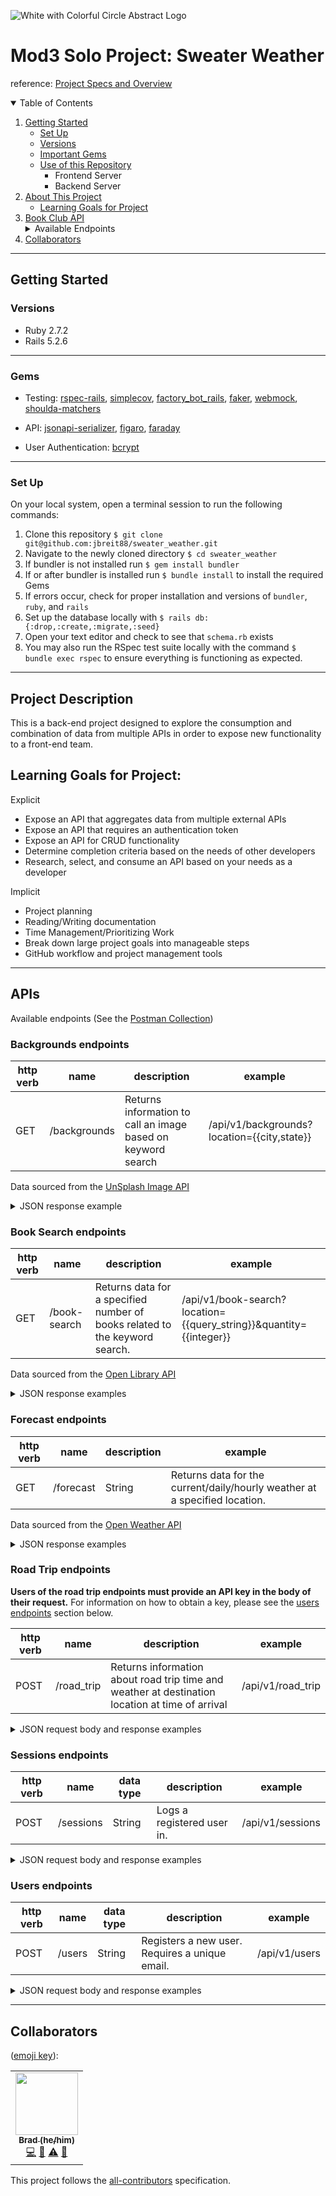 ![White with Colorful Circle Abstract Logo](https://user-images.githubusercontent.com/88853324/156896066-14e6c3f7-e323-4e0e-b5bc-11975ae5a162.png)

# Mod3 Solo Project: Sweater Weather

reference: [Project Specs and Overview](https://backend.turing.edu/module3/projects/sweater_weather/)

<details open="open">
  <summary>Table of Contents</summary>
  <ol>
    <li>
      <a href="#getting-started">Getting Started</a>
      <ul>
        <li><a href="#set-up">Set Up</a></li>
        <li><a href="#versions">Versions</a></li>
        <li><a href="#gems">Important Gems</a></li>
        <li><a href="#use-of-this-repository">Use of this Repository</a>
          <ul>
            <li>Frontend Server</li>
            <li>Backend Server</li>
          </ul>
        </li>
    </li>
    </ul>
    <li>
      <a href="#project-description">About This Project</a>
      <ul>
        <li><a href="#learning-goals-for-project">Learning Goals for Project</a></li>
      </ul>
    </li>
    <li>
      <a href="#apis">Book Club API</a>
      <details>
        <summary>Available Endpoints</summary>
        <ul>
          <li><a href="#backgrounds-endpoints">Backgrounds Endpoints</a></li>
          <li><a href="#book-search-endpoints">Book Search Endpoints</a></li>
          <li><a href="#forecast-endpoints">Forecast Endpoints</a></li>
          <li><a href="#road-trip-endpoints">Road Trip Endpoints</a></li>
          <li><a href="#sessions-endpoints">Sessions Endpoints</a></li>
          <li><a href="#users-endpoints">Users Endpoints</a></li>
        </ul>
      </details>
    </li>
    <li><a href="#collaborators">Collaborators</a></li>
  </ol>
</details>

----------

## Getting Started

### Versions

- Ruby 2.7.2
- Rails 5.2.6

----------

### Gems

- Testing: [rspec-rails](https://github.com/rspec/rspec-rails), [simplecov](https://github.com/simplecov-ruby/simplecov), [factory_bot_rails](https://github.com/thoughtbot/factory_bot_rails), [faker](https://github.com/vajradog/faker-rails), [webmock](https://github.com/bblimke/webmock), [shoulda-matchers](https://github.com/thoughtbot/shoulda-matchers)

- API: [jsonapi-serializer](https://github.com/fotinakis/jsonapi-serializers), [figaro](https://medium.com/@MinimalGhost/the-figaro-gem-an-easier-way-to-securely-configure-rails-applications-c6f963b7e993), [faraday](https://github.com/lostisland/faraday)

- User Authentication: [bcrypt](https://github.com/bcrypt-ruby/bcrypt-ruby)

----------

### Set Up
On your local system, open a terminal session to run the following commands:
1. Clone this repository `$ git clone git@github.com:jbreit88/sweater_weather.git`
2. Navigate to the newly cloned directory `$ cd sweater_weather`
3. If bundler is not installed run `$ gem install bundler`
4. If or after bundler is installed run `$ bundle install` to install the required Gems
5. If errors occur, check for proper installation and versions of `bundler`, `ruby`, and `rails`
6. Set up the database locally with `$ rails db:{:drop,:create,:migrate,:seed}`
7. Open your text editor and check to see that `schema.rb` exists
8. You may also run the RSpec test suite locally with the command `$ bundle exec rspec` to ensure everything is functioning as expected.

----------

## Project Description

This is a back-end project designed to explore the consumption and combination of data from multiple APIs in order to expose new functionality to a front-end team.

## Learning Goals for Project:

Explicit
- Expose an API that aggregates data from multiple external APIs
- Expose an API that requires an authentication token
- Expose an API for CRUD functionality
- Determine completion criteria based on the needs of other developers
- Research, select, and consume an API based on your needs as a developer

Implicit
- Project planning
- Reading/Writing documentation
- Time Management/Prioritizing Work
- Break down large project goals into manageable steps
- GitHub workflow and project management tools

----------

## APIs
Available endpoints (See the [Postman Collection](https://www.getpostman.com/collections/4eed83f8f6f286f882a0))

###  Backgrounds endpoints

| http verb | name | description | example |
| --- | --- | --- | --- |
| GET | /backgrounds | Returns information to call an image based on keyword search | /api/v1/backgrounds?location={{city,state}} |

Data sourced from the [UnSplash Image API](https://unsplash.com/documentation)

<details>
    <summary> JSON response example </summary>

Single image by keyword:
```json
  {
    "data": {
        "type": "image",
        "id": null,
        "attributes": {
            "image": {
                "image_id": "zSm5JPgNeuc",
                "description": "woman in white tank top sitting on brown wooden chair",
                "url": "https://images.unsplash.com/photo-1629163330223-c183571735a1?crop=entropy&cs=srgb&fm=jpg&ixid=MnwzMDc5Mjh8MHwxfHNlYXJjaHwxfHxkZW52ZXIlMkNjb3xlbnwwfHx8fDE2NDY3NjE1NTA&ixlib=rb-1.2.1&q=85"
            },
            "credit": {
                "original_website": "https://unsplash.com",
                "photographer": "Taylor Daugherty",
                "photographer_profile": "https://unsplash.com/@tayloradaugherty"
            }
        }
    }
}

```

</details>


### Book Search endpoints

| http verb | name | description | example |
| --- | --- | --- | --- |
| GET | /book-search | Returns data for a specified number of books related to the keyword search. | /api/v1/book-search?location={{query_string}}&quantity={{integer}} |

Data sourced from the [Open Library API](https://openlibrary.org/developers/api)

<details>
  <summary> JSON response examples </summary>

Book information:
```json
{
    "data": {
        "id": null,
        "type": "books",
        "attributes": {
            "destination": "denver,co",
            "forecast": {
                "summary": "clear sky",
                "temperature": "36.9 F"
            },
            "total_books_found": 41867,
            "books": [
                {
                    "isbn": [
                        "9780762507849",
                        "0762507845"
                    ],
                    "title": "Denver, Co",
                    "publisher": [
                        "Universal Map Enterprises"
                    ]
                },
                {
                    "isbn": [
                        "0883183668",
                        "9780883183663"
                    ],
                    "title": "Photovoltaic safety, Denver, CO, 1988",
                    "publisher": [
                        "American Institute of Physics"
                    ]
                }
            ]
        }
    }
}

```

</details>


### Forecast endpoints

| http verb | name | description | example |
| --- | --- | --- | --- |
| GET | /forecast | String | Returns data for the current/daily/hourly weather at a specified location. | /api/v1/forecast?location={{city,state}} |

Data sourced from the [Open Weather API](https://openweathermap.org/api)
<details>
  <summary> JSON response examples </summary>

Forecast:
```json
{
    "data": {
        "id": null,
        "type": "forecast",
        "attributes": {
            "current_weather": {
                "data": {
                    "datetime": "2022-03-08T12:17:49.000-07:00",
                    "sunrise": "2022-03-08T06:22:28.000-07:00",
                    "sunset": "2022-03-08T17:59:10.000-07:00",
                    "temp": 36.03,
                    "feels_like": 32.74,
                    "humidity": 29,
                    "uvi": 3.95,
                    "visibility": 10000,
                    "conditions": "clear sky",
                    "icon": "01d"
                }
            },
            "hourly_weather": {
                "data": [
                    {
                        "time": "12:00:00",
                        "temp": 36.03,
                        "conditions": "clear sky",
                        "icon": "01d"
                    },
                    {
                        "time": "13:00:00",
                        "temp": 35.6,
                        "conditions": "clear sky",
                        "icon": "01d"
                    },
                    {
                        "time": "14:00:00",
                        "temp": 35.58,
                        "conditions": "clear sky",
                        "icon": "01d"
                    },
                    {
                        "time": "15:00:00",
                        "temp": 35.69,
                        "conditions": "clear sky",
                        "icon": "01d"
                    },
                    {
                        "time": "16:00:00",
                        "temp": 35.55,
                        "conditions": "clear sky",
                        "icon": "01d"
                    },
                    {
                        "time": "17:00:00",
                        "temp": 34.07,
                        "conditions": "clear sky",
                        "icon": "01d"
                    },
                    {
                        "time": "18:00:00",
                        "temp": 31.26,
                        "conditions": "clear sky",
                        "icon": "01n"
                    },
                    {
                        "time": "19:00:00",
                        "temp": 30.36,
                        "conditions": "clear sky",
                        "icon": "01n"
                    }
                ]
            },
            "daily_weather": {
                "data": [
                    {
                        "date": "2022-03-08",
                        "sunrise": "2022-03-08T06:22:28.000-07:00",
                        "sunset": "2022-03-08T17:59:10.000-07:00",
                        "max_temp": 36.03,
                        "min_temp": 20.25,
                        "conditions": "clear sky",
                        "icon": "01d"
                    },
                    {
                        "date": "2022-03-09",
                        "sunrise": "2022-03-09T06:20:54.000-07:00",
                        "sunset": "2022-03-09T18:00:13.000-07:00",
                        "max_temp": 28.31,
                        "min_temp": 16.97,
                        "conditions": "light snow",
                        "icon": "13d"
                    },
                    {
                        "date": "2022-03-10",
                        "sunrise": "2022-03-10T06:19:20.000-07:00",
                        "sunset": "2022-03-10T18:01:16.000-07:00",
                        "max_temp": 24.75,
                        "min_temp": 14.38,
                        "conditions": "snow",
                        "icon": "13d"
                    },
                    {
                        "date": "2022-03-11",
                        "sunrise": "2022-03-11T06:17:45.000-07:00",
                        "sunset": "2022-03-11T18:02:18.000-07:00",
                        "max_temp": 33.84,
                        "min_temp": 14.29,
                        "conditions": "clear sky",
                        "icon": "01d"
                    },
                    {
                        "date": "2022-03-12",
                        "sunrise": "2022-03-12T06:16:09.000-07:00",
                        "sunset": "2022-03-12T18:03:20.000-07:00",
                        "max_temp": 53.56,
                        "min_temp": 27.77,
                        "conditions": "clear sky",
                        "icon": "01d"
                    }
                ]
            }
        }
    }
}
```

</details>

### Road Trip endpoints
__Users of the road trip endpoints must provide an API key in the body of their request.__ For information on how to obtain a key, please see the <a href="#users-endpoints">users endpoints</a> section below.

| http verb | name | description | example |
| --- | --- | --- | --- |
| POST | /road_trip | Returns information about road trip time and weather at destination location at time of arrival | /api/v1/road_trip |

<details>
  <summary> JSON request body and response examples </summary>

Road Trip Request Body:
```json
  {
    "origin": "Denver,CO",
    "destination": "Pueblo,CO",
    "api_key": "4c68dedc001ebef636be637a61fbcac7"
  }
```
  
Road Trip Response:
```json
{
    "data": {
        "id": null,
        "type": "roadtrip",
        "attributes": {
            "start_city": "Denver,CO",
            "end_city": "Pueblo,CO",
            "travel_time": "01 hours, 45 minutes",
            "weather_at_eta": {
                "temperature": 38.53,
                "conditions": "clear sky"
            }
        }
    }
}
```

</details>


### Sessions endpoints

| http verb | name | data type | description | example |
| --- | --- | --- | --- | --- |
| POST | /sessions | String | Logs a registered user in. | /api/v1/sessions |

<details>
  <summary> JSON request body and response examples </summary>

Login User Request Body:
```json
  {
    "email": "whatever@example.com",
    "password": "password"
  }
```
  
Login User Response:
```json
{
    "data": {
        "id": 1,
        "type": "users",
        "attributes": {
            "email": "whatever@example.com",
            "api_keys": "4c68dedc001ebef636be637a61fbcac7"
        }
    }
}
```
</details>

### Users endpoints

| http verb | name | data type | description | example |
| --- | --- | --- | --- | --- |
| POST | /users | String | Registers a new user. Requires a unique email. | /api/v1/users |

<details>
  <summary> JSON request body and response examples </summary>

Register User Request Body:
```json
  {
    "email": "whaver@example.com",
    "password": "password",
    "password_confirmation": "password"
  }
```
  
Register User Response:
```json
{
    "data": {
        "id": 2,
        "type": "users",
        "attributes": {
            "email": "whatever@example.com",
            "api_keys": {{api key generated on user registration}}
        }
    }
}
```
</details>

----------

## Collaborators

([emoji key](https://allcontributors.org/docs/en/emoji-key)):

<!-- ALL-CONTRIBUTORS-LIST:START - Do not remove or modify this section -->
<!-- prettier-ignore-start -->
<!-- markdownlint-disable -->
<table>
  <tr>
    <!-- Brad -->
     <td align="center"><a href="https://github.com/jbreit88"><img src="https://avatars.githubusercontent.com/u/88853324?v=4?s=100" width="100px;" alt=""/><br /><sub><b>Brad (he/him)</b></sub></a><br /><a href="https://github.com/jbreit88/sweater_weather/commits?author=jbreit88" title="Code">💻</a> <a href="#ideas-jbreit88" title="Ideas, Planning, & Feedback">🤔</a> <a href="https://github.com/jbreit88/sweater_weather/commits?author=jbreit88" title="Tests">⚠️</a> <a href="https://github.com/jbreit88/sweater_weather/pulls?q=is%3Apr+reviewed-by%3Ajbreit88" title="Reviewed Pull Requests">👀</a></td>
  </tr>
</table>

<!-- markdownlint-restore -->
<!-- prettier-ignore-end -->

<!-- ALL-CONTRIBUTORS-LIST:END -->

This project follows the [all-contributors](https://github.com/all-contributors/all-contributors) specification.
<!--
